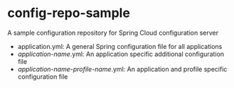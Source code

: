 # config-repo-sample
A sample configuration repository for Spring Cloud configuration server

 * application.yml: A general Spring configuration file for all applications
 * _application-name_.yml: An application specific additional configuration file
 * _application-name_-_profile-name_.yml: An application and profile specific configuration file
